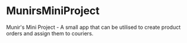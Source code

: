 # MunirsMiniProject
Munir's Mini Project - A small app that can be utilised to create product orders and assign them to couriers.
